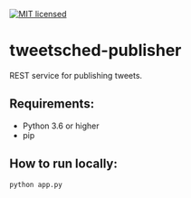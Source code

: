 [![MIT licensed](https://img.shields.io/badge/license-MIT-blue.svg)](./LICENSE)

# tweetsched-publisher

REST service for publishing tweets.

## Requirements:
 - Python 3.6 or higher
 - pip

## How to run locally:
`python app.py`